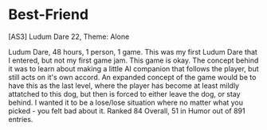 Best-Friend
===========

[AS3] Ludum Dare 22, Theme: Alone

Ludum Dare, 48 hours, 1 person, 1 game. This was my first Ludum Dare that I entered, but not my first game jam. This game is okay. The concept behind it was to learn about making a little AI companion that follows the player, but still acts on it's own accord. An expanded concept of the game would be to have this as the last level, where the player has become at least mildly attatched to this dog, but then is forced to either leave the dog, or stay behind. I wanted it to be a lose/lose situation where no matter what you picked - you felt bad about it.
Ranked 84 Overall, 51 in Humor out of 891 entries.
